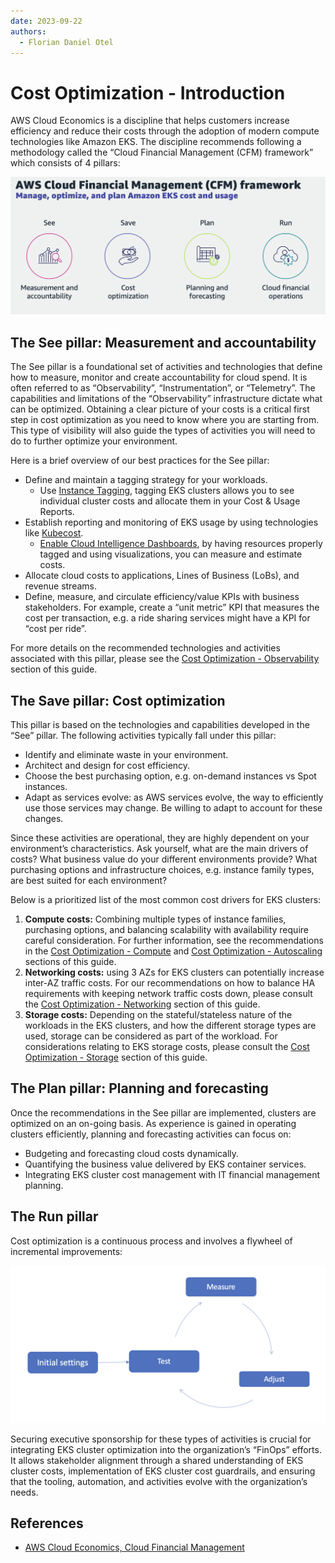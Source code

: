 ```yaml
---
date: 2023-09-22
authors: 
  - Florian Daniel Otel
---
```

# Cost Optimization - Introduction
AWS Cloud Economics is a discipline that helps customers increase efficiency and reduce their costs through the adoption of modern compute technologies like Amazon EKS. The discipline recommends following a methodology called the “Cloud Financial Management (CFM) framework” which consists of 4 pillars: 

![CFM Framework](/content/images/cfm_framework.png)

## The See pillar: Measurement and accountability 
The See pillar is a foundational set of activities and technologies that define how to measure, monitor and create accountability for cloud spend. It is often referred to as “Observability”, “Instrumentation”, or “Telemetry”. The capabilities and limitations of the “Observability” infrastructure dictate what can be optimized. Obtaining a clear picture of your costs is a critical first step in cost optimization as you need to know where you are starting from. This type of visibility will also guide the types of activities you will need to do to further optimize your environment.  

Here is a brief overview of our best practices for the See pillar:

* Define and maintain a tagging strategy for your workloads. 
    * Use [Instance Tagging](https://docs.aws.amazon.com/eks/latest/userguide/eks-using-tags.html#tag-resources-for-billing), tagging EKS clusters allows you to see individual cluster costs and allocate them in your Cost & Usage Reports. 
* Establish reporting and monitoring of EKS usage by using technologies like [Kubecost](https://docs.kubecost.com/install-and-configure/install/provider-installations/aws-eks-cost-monitoring). 
    * [Enable Cloud Intelligence Dashboards](https://wellarchitectedlabs.com/cost/200_labs/200_enterprise_dashboards/), by having resources properly tagged and using visualizations, you can measure and estimate costs.
* Allocate cloud costs to applications, Lines of Business (LoBs), and revenue streams.
* Define, measure, and circulate efficiency/value KPIs with business stakeholders. For example, create a “unit metric” KPI that measures the cost per transaction, e.g. a ride sharing services might have a KPI for “cost per ride”.  

For more details on the recommended technologies and activities associated with this pillar, please see the [Cost Optimization - Observability]() section of this guide. 

## The Save pillar: Cost optimization 

This pillar is based on the technologies and capabilities developed in the “See” pillar. The following activities typically fall under this pillar: 

* Identify and eliminate waste in your environment. 
* Architect and design for cost efficiency.
* Choose the best purchasing option, e.g. on-demand instances vs Spot instances.
* Adapt as services evolve: as AWS services evolve, the way to efficiently use those services may change. Be willing to adapt to account for these changes. 

Since these activities are operational, they are highly dependent on your environment’s characteristics. Ask yourself, what are the main drivers of costs? What business value do your different environments provide? What purchasing options and infrastructure choices, e.g. instance family types, are best suited for each environment?  

Below is a prioritized list of the most common cost drivers for EKS clusters:

1. **Compute costs:** Combining multiple types of instance families, purchasing options, and balancing scalability with availability require careful consideration. For further information, see the recommendations in the [Cost Optimization - Compute](https://quip-amazon.com/zvPtA2Jb8v9Y) and [Cost Optimization - Autoscaling](https://quip-amazon.com/wJENAxpbMXZs) sections of this guide. 
2. **Networking costs:** using 3 AZs for EKS clusters can potentially increase inter-AZ traffic costs. For our recommendations on how to balance HA requirements with keeping network traffic costs down, please consult the [Cost Optimization - Networking]() section of this guide. 
3. **Storage costs:** Depending on the stateful/stateless nature of the workloads in the EKS clusters, and how the different storage types are used, storage can be considered as part of the workload. For considerations relating to EKS storage costs, please consult the [Cost Optimization - Storage]() section of this guide.

## The Plan pillar:  Planning and forecasting

Once the recommendations in the See pillar are implemented, clusters are optimized on an on-going basis. As experience is gained in operating clusters efficiently, planning and forecasting activities can focus on:

* Budgeting and forecasting cloud costs dynamically. 
* Quantifying the business value delivered by EKS container services.
* Integrating EKS cluster cost management with IT financial management planning. 

## The Run pillar 

Cost optimization is a continuous process and involves a flywheel of incremental improvements: 

![Cost optimization flywheel](/content/images/flywheel.png)

Securing executive sponsorship for these types of activities is crucial for integrating EKS cluster optimization into the organization’s “FinOps” efforts. It allows stakeholder alignment through a shared understanding of EKS cluster costs, implementation of EKS cluster cost guardrails, and ensuring that the tooling, automation, and activities evolve with the organization’s needs. 


## References
* [AWS Cloud Economics, Cloud Financial Management](https://aws.amazon.com/aws-cost-management/)


